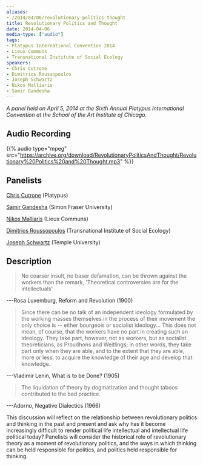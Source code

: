 ```yaml
---
aliases:
- /2014/04/06/revolutionary-politics-thought
title: Revolutionary Politics and Thought
date: 2014-04-06
media-type: ["audio"]
tags:
- Platypus International Convention 2014
- Lieux Communs
- Transnational Institute of Social Ecology
speakers:
- Chris Cutrone
- Dimitrios Roussopoulos
- Joseph Schwartz
- Nikos Malliaris
- Samir Gandesha
---
```


_A panel held on April 5, 2014 at the Sixth Annual Platypus International Convention at the School of the Art Institute of Chicago._

## Audio Recording

{{% audio type="mpeg" src="https://archive.org/download/RevolutionaryPoliticsAndThought/Revolutionary%20Politics%20and%20Thought.mp3" %}}

## Panelists

[Chris Cutrone](/speakers/chris-cutrone) (Platypus)

[Samir Gandesha](/speakers/samir-gandesha/) (Simon Fraser University)

[Nikos Malliaris](/speakers/nikos-malliaris/) (Lieux Communs)

[Dimitrios Roussopoulos](/speakers/dimitrios-roussopoulos/) (Transnational Institute of Social Ecology)

[Joseph Schwartz](/speakers/joseph-schwartz/) (Temple University)

## Description

>No coarser insult, no baser defamation, can be thrown against the workers than the remark, 'Theoretical controversies are for the intellectuals'

---Rosa Luxemburg, Reform and Revolution (1900)

>Since there can be no talk of an independent ideology formulated by the working masses themselves in the process of their movement the only choice is -- either bourgeois or socialist ideology... This does not mean, of course, that the workers have no part in creating such an ideology. They take part, however, not as workers, but as socialist theoreticians, as Proudhons and Weitlings; in other words, they take part only when they are able, and to the extent that they are able, more or less, to acquire the knowledge of their age and develop that knowledge.

---Vladimir Lenin, What is to be Done? (1905)

>The liquidation of theory by dogmatization and thought taboos contributed to the bad practice.

---Adorno, Negative Dialectics (1966)

This discussion will reflect on the relationship between revolutionary politics and thinking in the past and present and ask why has it become increasingly difficult to render political life intellectual and intellectual life political today? Panelists will consider the historical role of revolutionary theory as a moment of revolutionary politics, and the ways in which thinking can be held responsible for politics, and politics held responsible for thinking.
